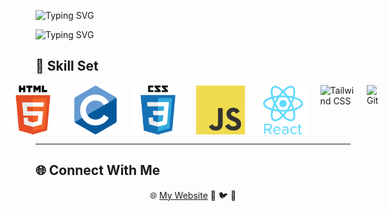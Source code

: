 ![Typing SVG](https://readme-typing-svg.demolab.com?font=Fira+Code&pause=1000&width=500&lines=👋Hey!😉+Welcome+To+Kelvin's+Space+Here😎.+;I'm+an+Interactive+Developer👌.+;Specializing+in+Software+Engineering👨‍💻.)

![Typing SVG](https://readme-typing-svg.demolab.com?font=Fira+Code&pause=1000&width=500&lines=Code+architect+weaving+dreams+into+reality.+I+don't+just+write+code;I+sculpt+it+with+intention.+An+advocate+for+clean,+scalable,+and+modular+solutions.+Open-source+enthusiast+with+a+love+for+contributing+to+impactful+projects.+When+I'm+not+pushing+commits,+you'll+find+me+exploring+the+realms+of+technology,+always+seeking+the+next+challenge+to+conquer)

## 🚀 Skill Set

<div style="display: flex; align-items: center; justify-content: center;">
    <img src="https://raw.githubusercontent.com/devicons/devicon/master/icons/html5/html5-original-wordmark.svg" height="80" alt="HTML5" style="margin: 0 10px;">
    <img src="https://raw.githubusercontent.com/devicons/devicon/master/icons/c/c-original.svg" height="80" alt="C Language" style="margin: 0 10px;">
    <img src="https://raw.githubusercontent.com/devicons/devicon/master/icons/css3/css3-original-wordmark.svg" height="80" alt="CSS3" style="margin: 0 10px;">
    <img src="https://raw.githubusercontent.com/devicons/devicon/master/icons/javascript/javascript-original.svg" height="80" alt="JavaScript" style="margin: 0 10px;">
    <img src="https://raw.githubusercontent.com/devicons/devicon/master/icons/react/react-original-wordmark.svg" height="80" alt="React.js" style="margin: 0 10px;">
    <img src="https://www.vectorlogo.zone/logos/tailwindcss/tailwindcss-icon.svg" height="80" alt="Tailwind CSS" style="margin: 0 10px;">
    <img src="https://www.vectorlogo.zone/logos/git-scm/git-scm-icon.svg" height="80" alt="Git" style="margin: 0 10px;">
</div>

---

## 🌐 Connect With Me

<p align="center">
  🌐 <a href = "https://kelvin-njuiri-git-kelvin2-kelvin-go-get.vercel.app/">My Website</a>
  📱 <a href = "https://www.linkedin.com/in/kelvin-njuiri/"></a>
  🐦 <a href = "https://twitter.com/k_njuiri"></a>
  📝  <a href = "https://twitter.com/k_njuiri"></a>
</p>
